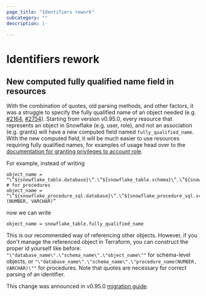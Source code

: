 ```yaml
---
page_title: "Identifiers rework"
subcategory: ""
description: |-

---
```

# Identifiers rework

## New computed fully qualified name field in resources

With the combination of quotes, old parsing methods, and other factors, it was a struggle to specify the fully qualified name of an object needed (e.g. [#2164](https://github.com/Snowflake-Labs/terraform-provider-snowflake/issues/2164), [#2754](https://github.com/Snowflake-Labs/terraform-provider-snowflake/issues/2754)). Starting from version v0.95.0, every resource that represents an object in Snowflake (e.g. user, role), and not an association (e.g. grants) will have a new computed field named `fully_qualified_name`. With the new computed field, it will be much easier to use resources requiring fully qualified names, for examples of usage head over to the [documentation for granting privileges to account role](https://registry.terraform.io/providers/Snowflake-Labs/snowflake/latest/docs/resources/grant_privileges_to_account_role).

For example, instead of writing

```
object_name = “\”${snowflake_table.database}\”.\”${snowflake_table.schema}\”.\”${snowflake_table.name}\””
# for procedures
object_name = “\”${snowflake_procedure_sql.database}\”.\”${snowflake_procedure_sql.schema}\”.\”${snowflake_procedure_sql.name}\"(NUMBER, VARCHAR)”
```

now we can write

```
object_name = snowflake_table.fully_qualified_name
```

This is our recommended way of referencing other objects. However, if you don't manage the referenced object in Terraform, you can construct the proper id yourself like before: `"\"database_name\".\"schema_name\".\"object_name\""` for schema-level objects, or `"\"database_name\".\"schema_name\".\"procedure_name(NUMBER, VARCHAR)\""` for procedures. Note that quotes are necessary for correct parsing of an identifier.

This change was announced in v0.95.0 [migration guide](https://github.com/Snowflake-Labs/terraform-provider-snowflake/blob/main/MIGRATION_GUIDE.md#new-fully_qualified_name-field-in-the-resources).

<!--- TODO: fill the rest of the document -->
